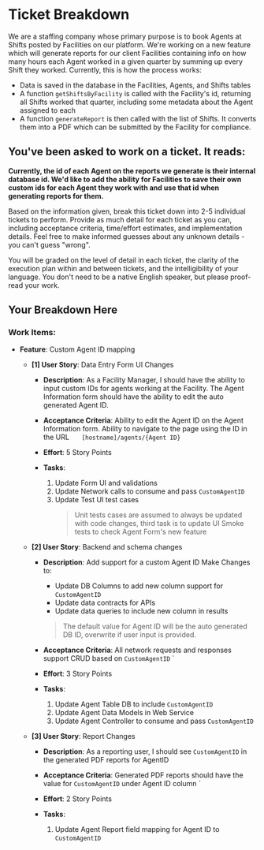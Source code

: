 # Ticket Breakdown

We are a staffing company whose primary purpose is to book Agents at Shifts posted by Facilities on our platform. We're working on a new feature which will generate reports for our client Facilities containing info on how many hours each Agent worked in a given quarter by summing up every Shift they worked. Currently, this is how the process works:

- Data is saved in the database in the Facilities, Agents, and Shifts tables
- A function `getShiftsByFacility` is called with the Facility's id, returning all Shifts worked that quarter, including some metadata about the Agent assigned to each
- A function `generateReport` is then called with the list of Shifts. It converts them into a PDF which can be submitted by the Facility for compliance.

## You've been asked to work on a ticket. It reads:

**Currently, the id of each Agent on the reports we generate is their internal database id. We'd like to add the ability for Facilities to save their own custom ids for each Agent they work with and use that id when generating reports for them.**

Based on the information given, break this ticket down into 2-5 individual tickets to perform. Provide as much detail for each ticket as you can, including acceptance criteria, time/effort estimates, and implementation details. Feel free to make informed guesses about any unknown details - you can't guess "wrong".

You will be graded on the level of detail in each ticket, the clarity of the execution plan within and between tickets, and the intelligibility of your language. You don't need to be a native English speaker, but please proof-read your work.

## Your Breakdown Here

### Work Items:

- **Feature**: Custom Agent ID mapping

  - **[1] User Story**: Data Entry Form UI Changes

    - **Description**: As a Facility Manager, I should have the ability to input custom IDs for agents working at the Facility.
      The Agent Information form should have the ability to edit the auto generated Agent ID.
    - **Acceptance Criteria**: Ability to edit the Agent ID on the Agent Information form.
      Ability to navigate to the page using the ID in the URL
      `   [hostname]/agents/{Agent ID}`
    - **Effort**: 5 Story Points

    - **Tasks**:
      1. Update Form UI and validations
      2. Update Network calls to consume and pass `CustomAgentID`
      3. Update Test UI test cases
         > Unit tests cases are assumed to always be updated with code changes, third task is to update UI Smoke tests to check Agent Form's new feature

  - **[2] User Story**: Backend and schema changes

    - **Description**: Add support for a custom Agent ID
      Make Changes to:

      - Update DB Columns to add new column support for `CustomAgentID`
      - Update data contracts for APIs
      - Update data queries to include new column in results

      > The default value for Agent ID will be the auto generated DB ID, overwrite if user input is provided.

    - **Acceptance Criteria**: All network requests and responses support CRUD based on `CustomAgentID`
      `
    - **Effort**: 3 Story Points
    - **Tasks**:
      1. Update Agent Table DB to include `CustomAgentID`
      2. Update Agent Data Models in Web Service
      3. Update Agent Controller to consume and pass `CustomAgentID`

  - **[3] User Story**: Report Changes

    - **Description**: As a reporting user, I should see `CustomAgentID` in the generated PDF reports for AgentID

    - **Acceptance Criteria**: Generated PDF reports should have the value for `CustomAgentID` under Agent ID column
      `
    - **Effort**: 2 Story Points
    - **Tasks**:
      1. Update Agent Report field mapping for Agent ID to `CustomAgentID`
